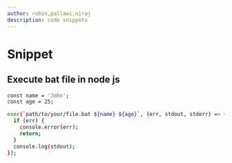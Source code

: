 ```yaml
---
author: robin,pallawi,niraj
description: code snippets
---
```



# Snippet

## Execute bat file in node js 

```bash
const name = 'John';
const age = 25;

exec(`path/to/your/file.bat ${name} ${age}`, (err, stdout, stderr) => {
  if (err) {
    console.error(err);
    return;
  }
  console.log(stdout);
});

```

## 